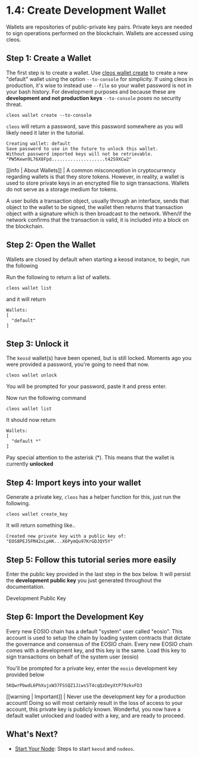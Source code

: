 # 1.4: Create Development Wallet

Wallets are repositories of public-private key pairs. Private keys are needed to sign operations performed on the blockchain. Wallets are accessed using cleos.

## Step 1: Create a Wallet

The first step is to create a wallet. Use [cleos wallet create](https://github.com/EOSIO/welcome/blob/master/docs/02_getting-started/02_development-environment) to create a new "default" wallet using the option `--to-console` for simplicity. If using cleos in production, it's wise to instead use `--file` so your wallet password is not in your bash history. For development purposes and because these are **development and not production keys** `--to-console` poses no security threat.

```text
cleos wallet create --to-console
```

`cleos` will return a password, save this password somewhere as you will likely need it later in the tutorial.

```text
Creating wallet: default
Save password to use in the future to unlock this wallet.
Without password imported keys will not be retrievable.
"PW5Kewn9L76X8Fpd....................t42S9XCw2"
```

\[\[info \| About Wallets\]\] \| A common misconception in cryptocurrency regarding wallets is that they store tokens. However, in reality, a wallet is used to store private keys in an encrypted file to sign transactions. Wallets do not serve as a storage medium for tokens.

A user builds a transaction object, usually through an interface, sends that object to the wallet to be signed, the wallet then returns that transaction object with a signature which is then broadcast to the network. When/if the network confirms that the transaction is valid, it is included into a block on the blockchain.

## Step 2: Open the Wallet

Wallets are closed by default when starting a keosd instance, to begin, run the following

Run the following to return a list of wallets.

```text
cleos wallet list
```

and it will return

```text
Wallets:
[
  "default"
]
```

## Step 3: Unlock it

The `keosd` wallet\(s\) have been opened, but is still locked. Moments ago you were provided a password, you're going to need that now.

```text
cleos wallet unlock
```

You will be prompted for your password, paste it and press enter.

Now run the following command

```text
cleos wallet list
```

It should now return

```text
Wallets:
[
  "default *"
]
```

Pay special attention to the asterisk \(\*\). This means that the wallet is currently **unlocked**

## Step 4: Import keys into your wallet

Generate a private key, `cleos` has a helper function for this, just run the following.

```text
cleos wallet create_key
```

It will return something like..

```text
Created new private key with a public key of: "EOS8PEJ5FM42xLpHK...X6PymQu97KrGDJQY5Y"
```

## Step 5: Follow this tutorial series more easily

Enter the public key provided in the last step in the box below. It will persist the **development public key** you just generated throughout the documentation.

Development Public Key

## Step 6: Import the Development Key

Every new EOSIO chain has a default "system" user called "eosio". This account is used to setup the chain by loading system contracts that dictate the governance and consensus of the EOSIO chain. Every new EOSIO chain comes with a development key, and this key is the same. Load this key to sign transactions on behalf of the system user \(eosio\)

You'll be prompted for a private key, enter the `eosio` development key provided below

```text
5KQwrPbwdL6PhXujxW37FSSQZ1JiwsST4cqQzDeyXtP79zkvFD3
```

\[\[warning \| Important\]\] \| Never use the development key for a production account! Doing so will most certainly result in the loss of access to your account, this private key is publicly known. Wonderful, you now have a default wallet unlocked and loaded with a key, and are ready to proceed.

## What's Next?

* [Start Your Node](https://github.com/EOSIO/welcome/blob/master/docs/02_getting-started/02_development-environment/06_start-your-node-setup.md): Steps to start `keosd` and `nodeos`.

